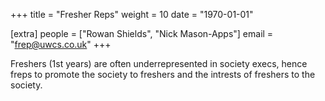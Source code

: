 +++
title = "Fresher Reps"
weight = 10
date = "1970-01-01"

[extra]
people = ["Rowan Shields", "Nick Mason-Apps"]
email = "frep@uwcs.co.uk"
+++

Freshers (1st years) are often underrepresented in society execs, hence freps to promote the society to freshers and the intrests of freshers to the society.